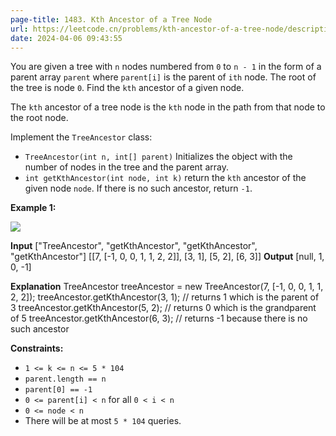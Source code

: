 ```yaml
---
page-title: 1483. Kth Ancestor of a Tree Node
url: https://leetcode.cn/problems/kth-ancestor-of-a-tree-node/description/?envType=daily-question&envId=2024-04-06
date: 2024-04-06 09:43:55
---
```

You are given a tree with `n` nodes numbered from `0` to `n - 1` in the form of a parent array `parent` where `parent[i]` is the parent of `ith` node. The root of the tree is node `0`. Find the `kth` ancestor of a given node.

The `kth` ancestor of a tree node is the `kth` node in the path from that node to the root node.

Implement the `TreeAncestor` class:

-   `TreeAncestor(int n, int[] parent)` Initializes the object with the number of nodes in the tree and the parent array.
-   `int getKthAncestor(int node, int k)` return the `kth` ancestor of the given node `node`. If there is no such ancestor, return `-1`.

**Example 1:**

![](https://assets.leetcode.com/uploads/2019/08/28/1528_ex1.png)

**Input**
\["TreeAncestor", "getKthAncestor", "getKthAncestor", "getKthAncestor"\]
\[\[7, \[-1, 0, 0, 1, 1, 2, 2\]\], \[3, 1\], \[5, 2\], \[6, 3\]\]
**Output**
\[null, 1, 0, -1\]

**Explanation**
TreeAncestor treeAncestor = new TreeAncestor(7, \[-1, 0, 0, 1, 1, 2, 2\]);
treeAncestor.getKthAncestor(3, 1); // returns 1 which is the parent of 3
treeAncestor.getKthAncestor(5, 2); // returns 0 which is the grandparent of 5
treeAncestor.getKthAncestor(6, 3); // returns -1 because there is no such ancestor

**Constraints:**

-   `1 <= k <= n <= 5 * 104`
-   `parent.length == n`
-   `parent[0] == -1`
-   `0 <= parent[i] < n` for all `0 < i < n`
-   `0 <= node < n`
-   There will be at most `5 * 104` queries.